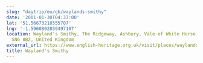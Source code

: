 ```yaml
---
slug: "daytrip/eu/gb/waylands-smithy"
date: '2001-01-30T04:37:00'
lat: '51.56673218555707'
lng: '-1.5960802859497107'
location: Wayland's Smithy, The Ridgeway, Ashbury, Vale of White Horse, Oxfordshire,
  SN6 8BZ, United Kingdom
external_url: https://www.english-heritage.org.uk/visit/places/waylands-smithy/
title: Wayland's Smithy
---
```



